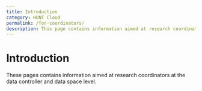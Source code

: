 ```yaml
---
title: Introduction
category: HUNT Cloud
permalink: /for-coordinators/
description: This page contains information aimed at research coordinators.
---
```


# Introduction

These pages contains information aimed at research coordinators at the data controller and data space level.


